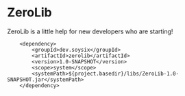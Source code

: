 # ZeroLib

ZeroLib is a little help for new developers who are starting!

        <dependency>
            <groupId>dev.soysix</groupId>
            <artifactId>zerolib</artifactId>
            <version>1.0-SNAPSHOT</version>
            <scope>system</scope>
            <systemPath>${project.basedir}/libs/ZeroLib-1.0-SNAPSHOT.jar</systemPath>
        </dependency>
